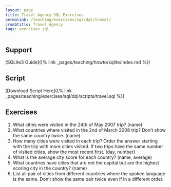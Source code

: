 ```yaml
---
layout: page
title: Travel Agency SQL Exercises
permalink: /teaching/exercises/sql/dql/travel/
crumbtitle: Travel Agency
tags: exercises sql
---
```


## Support
[SQLite3 Guide]({% link _pages/teaching/howto/sqlite/index.md %})


## Script

[Download Script Here]({% link _pages/teaching/exercises/sql/dql/scripts/travel.sql %})

## Exercises

1. What cities were visited in the 24th of May 2007 trip? (name)
2. What countries where visited in the 2nd of March 2008 trip? Don’t show the same country twice. (name)
3. How many cities were visited in each trip? Order the answer starting with the trip with more cities visited. If two trips have the same number of visited cities, show the most recent first. (day, number)
4. What is the average city score for each country? (name, average)
5. What countries have cities that are not the capital but are the highest scoring city in the country? (name)
6. List all pair of cities from different countries where the spoken language is the same. Don’t show the same pair twice even if in a different order.
